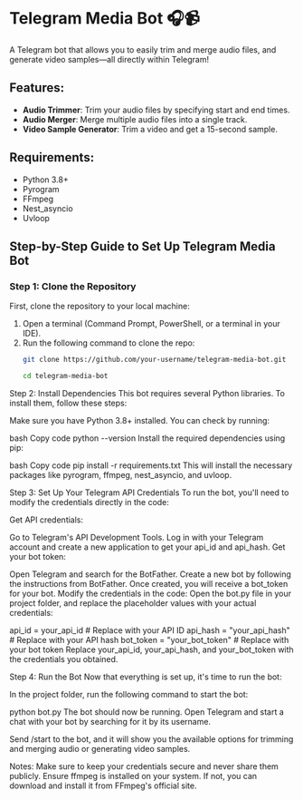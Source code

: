 # Telegram Media Bot 🎧📹

A Telegram bot that allows you to easily trim and merge audio files, and generate video samples—all directly within Telegram!

## Features:
- **Audio Trimmer**: Trim your audio files by specifying start and end times.
- **Audio Merger**: Merge multiple audio files into a single track.
- **Video Sample Generator**: Trim a video and get a 15-second sample.

## Requirements:
- Python 3.8+
- Pyrogram
- FFmpeg
- Nest_asyncio
- Uvloop

## Step-by-Step Guide to Set Up Telegram Media Bot

### **Step 1: Clone the Repository**
First, clone the repository to your local machine:

1. Open a terminal (Command Prompt, PowerShell, or a terminal in your IDE).
2. Run the following command to clone the repo:
   ```bash
   git clone https://github.com/your-username/telegram-media-bot.git

   cd telegram-media-bot

  Step 2: Install Dependencies
This bot requires several Python libraries. To install them, follow these steps:

Make sure you have Python 3.8+ installed. You can check by running:

bash
Copy code
python --version
Install the required dependencies using pip:

bash
Copy code
pip install -r requirements.txt
This will install the necessary packages like pyrogram, ffmpeg, nest_asyncio, and uvloop.

Step 3: Set Up Your Telegram API Credentials
To run the bot, you'll need to modify the credentials directly in the code:

Get API credentials:

Go to Telegram's API Development Tools.
Log in with your Telegram account and create a new application to get your api_id and api_hash.
Get your bot token:

Open Telegram and search for the BotFather.
Create a new bot by following the instructions from BotFather.
Once created, you will receive a bot_token for your bot.
Modify the credentials in the code: Open the bot.py file in your project folder, and replace the placeholder values with your actual credentials:

api_id = your_api_id       # Replace with your API ID
api_hash = "your_api_hash" # Replace with your API hash
bot_token = "your_bot_token" # Replace with your bot token
Replace your_api_id, your_api_hash, and your_bot_token with the credentials you obtained.

Step 4: Run the Bot
Now that everything is set up, it's time to run the bot:

In the project folder, run the following command to start the bot:


python bot.py
The bot should now be running. Open Telegram and start a chat with your bot by searching for it by its username.

Send /start to the bot, and it will show you the available options for trimming and merging audio or generating video samples.

Notes:
Make sure to keep your credentials secure and never share them publicly.
Ensure ffmpeg is installed on your system. If not, you can download and install it from FFmpeg's official site.
